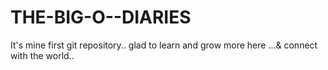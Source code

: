 # THE-BIG-O--DIARIES
It's mine first git repository.. glad to learn and grow more here ...&amp; connect with the world..
